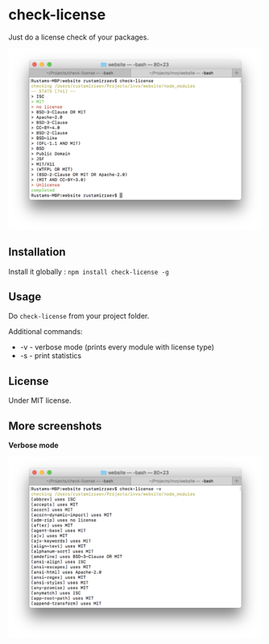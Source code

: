 # check-license

Just do a license check of your packages.

![Standart Output](images/standard_out.png)

## Installation

Install it globally : `npm install check-license -g`

## Usage

Do `check-license` from your project folder.


Additional commands:

* -v    - verbose mode (prints every module with license type)
* -s    - print statistics


## License

Under MIT license.


## More screenshots

**Verbose mode**

![Verbose Output](images/verbose_out.png)

